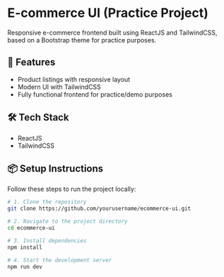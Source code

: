 # E-commerce UI (Practice Project)

Responsive e-commerce frontend built using ReactJS and TailwindCSS, based on a Bootstrap theme for practice purposes.

## 🚀 Features

- Product listings with responsive layout  
- Modern UI with TailwindCSS  
- Fully functional frontend for practice/demo purposes  

## 🛠️ Tech Stack

- ReactJS  
- TailwindCSS  

## 📦 Setup Instructions

Follow these steps to run the project locally:

```bash
# 1. Clone the repository
git clone https://github.com/yourusername/ecommerce-ui.git

# 2. Navigate to the project directory
cd ecommerce-ui

# 3. Install dependencies
npm install

# 4. Start the development server
npm run dev
